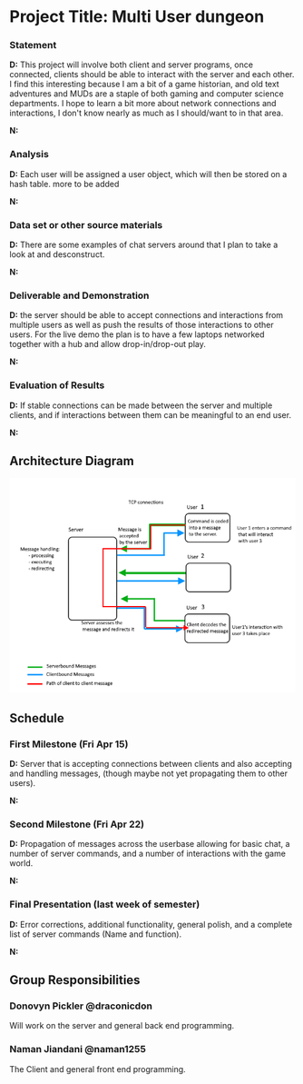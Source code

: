 # Project Title: Multi User dungeon
### Statement
<!-- Describe your project. Why is it interesting? Why is it interesting to you personally? What do you hope to learn?  -->
**D:** This project will involve both client and server programs, once connected, clients should be able to interact with the server and each other.  I find this interesting because I am a bit of a game historian, and old text adventures and MUDs are a staple of both gaming and computer science departments.  I hope to learn a bit more about network connections and interactions, I don't know nearly as much as I should/want to in that area.

**N:**

### Analysis
<!--Explain what approaches from class you will bring to bear on the project. Be explicit: e.g., will you use recursion? How? Will you use map/filter/reduce? How? Will you use data abstraction? Will you use object-orientation? Will you use functional approaches to processing your data? Will you use state-modification approaches? A combination?-->

**D:**  Each user will be assigned a user object, which will then be stored on a hash table.  more to be added <TODO>

**N:**

<!--The idea here is to identify what ideas from the class you will use in carrying out your project. -->

### Data set or other source materials
<!--If you will be working with existing data, where will you get those data from? (Dowload it from a website? access it in a database? create it in a simulation you will build....)

How will you convert that data into a form usable for your project?  

Do your homework here: if you are pulling data from somewhere, actually go download it and look at it. Explain in some detail what your plan is for accomplishing the necessary processing.

If you are using some other starting materails, explain what they are. Basically: anything you plan to use that isn't code.
-->

**D:** There are some examples of chat servers around that I plan to take a look at and desconstruct. 

**N:**

### Deliverable and Demonstration
<!--Explain exactly what you'll have at the end. What will it be able to do at the live demo?

What exactly will you produce at the end of the project? A piece of software, yes, but what will it do? Here are some questions to think about (and answer depending on your application).

Will it run on some data, like batch mode? Will you present some analytical results of the processing? How can it be re-run on different source data?

Will it be interactive? Can you show it working? This project involves a live demo, so interactivity is good.-->

**D:** the server should be able to accept connections and interactions from multiple users as well as push the results of those interactions to other users.  For the live demo the plan is to have a few laptops networked together with a hub and allow drop-in/drop-out play.

**N:**

### Evaluation of Results
<!-- How will you know if you are successful? 
If you include some kind of _quantitative analysis,_ that would be good. -->

**D:**  If stable connections can be made between the server and multiple clients, and if interactions between them can be meaningful to an end user.

**N:**

## Architecture Diagram
<!--Upload the architecture diagram you made for your slide presentation to your repository, and include it in-line here.

Create several paragraphs of narrative to explain the pieces and how they interoperate.-->

<!--The slides are Here:  https://docs.google.com/presentation/d/18e4MwN-EA52GHHfoGgb2-OiBMO30s8RlIg73MlLGwFk/edit?usp=sharing-->

![There should be a diagram here](https://github.com/oplS16projects/Donovyn_Naman_MultiUserDungeon/blob/master/OPL%20diagram.png?raw=true "Images made in paint.net, yaaaaaaay.")


## Schedule
<!--Explain how you will go from proposal to finished product. 

There are three deliverable milestones to explicitly define, below.

The nature of deliverables depend on your project, but may include things like processed data ready for import, core algorithms implemented, interface design prototyped, etc. 

You will be expected to turn in code, documentation, and data (as appropriate) at each of these stages.

Write concrete steps for your schedule to move from concept to working system. -->


### First Milestone (Fri Apr 15)
<!-- What exactly will be turned in on this day?  -->

**D:**  Server that is accepting connections between clients and also accepting and handling messages, (though maybe not yet propagating them to other users).

**N:**

### Second Milestone (Fri Apr 22)
<!-- What exactly will be turned in on this day?  -->

**D:**  Propagation of messages across the userbase allowing for basic chat, a number of server commands, and a number of interactions with the game world.

**N:**

### Final Presentation (last week of semester)
<!-- What additionally will be done in the last chunk of time? -->

**D:**  Error corrections, additional functionality, general polish, and a complete list of server commands (Name and function).

**N:**


## Group Responsibilities
<!-- Here each group member gets a section where they, as an individual, detail what they are responsible for in this project. Each group member writes their own Responsibility section. Include the milestones and final deliverable. -->

### Donovyn Pickler @draconicdon
Will work on the server and general back end programming.

### Naman Jiandani @naman1255
The Client and general front end programming.
